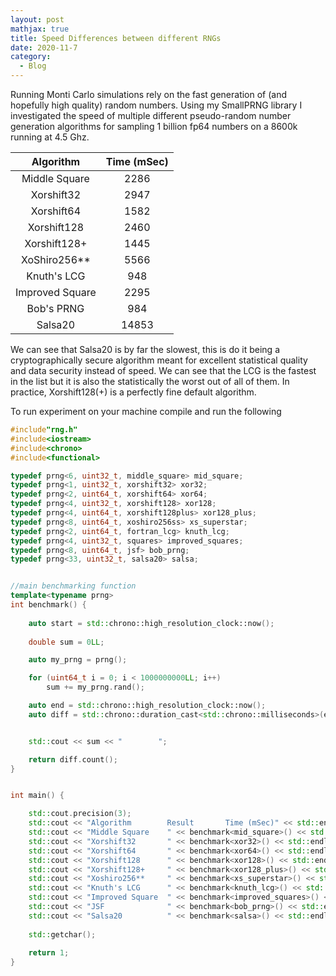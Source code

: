 ```yaml
---
layout: post
mathjax: true
title: Speed Differences between different RNGs
date: 2020-11-7
category:
  - Blog
---
```



Running Monti Carlo simulations rely on the fast generation of (and hopefully high quality) random numbers. Using my SmallPRNG library I investigated the speed of multiple different pseudo-random number generation algorithms for sampling 1 billion fp64 numbers on a 8600k running at 4.5 Ghz. 


|    Algorithm    |  Time (mSec) |
|:---------------:|:------------:|
|  Middle Square  |     2286     |
|    Xorshift32   |     2947     |
|    Xorshift64   |     1582     |
|   Xorshift128   |     2460     |
|   Xorshift128+  |     1445     |
|   XoShiro256**  |     5566     |
|   Knuth's LCG   |      948     |
| Improved Square |     2295     |
|    Bob's PRNG   |      984     |
|     Salsa20     |     14853    |


We can see that Salsa20 is by far the slowest, this is do it being a cryptographically secure algorithm meant for excellent statistical quality and data security instead of speed. We can see that the LCG is the fastest in the list but it is also the statistically the worst out of all of them. In practice, Xorshift128(+) is a perfectly fine default algorithm.

To run experiment on your machine compile and run the following
```cpp
#include"rng.h"
#include<iostream>
#include<chrono>
#include<functional>

typedef prng<6, uint32_t, middle_square> mid_square;
typedef prng<1, uint32_t, xorshift32> xor32;
typedef prng<2, uint64_t, xorshift64> xor64;
typedef prng<4, uint32_t, xorshift128> xor128;
typedef prng<4, uint64_t, xorshift128plus> xor128_plus;
typedef prng<8, uint64_t, xoshiro256ss> xs_superstar;
typedef prng<2, uint64_t, fortran_lcg> knuth_lcg;
typedef prng<4, uint32_t, squares> improved_squares;
typedef prng<8, uint64_t, jsf> bob_prng;
typedef prng<33, uint32_t, salsa20> salsa;


//main benchmarking function
template<typename prng>
int benchmark() {
	
	auto start = std::chrono::high_resolution_clock::now();
	
	double sum = 0LL;

	auto my_prng = prng();

	for (uint64_t i = 0; i < 1000000000LL; i++)
		sum += my_prng.rand();

	auto end = std::chrono::high_resolution_clock::now();
	auto diff = std::chrono::duration_cast<std::chrono::milliseconds>(end - start);


	std::cout << sum << "        ";

	return diff.count();
}


int main() {

	std::cout.precision(3);
	std::cout << "Algorithm        Result       Time (mSec)" << std::endl;
	std::cout << "Middle Square    " << benchmark<mid_square>() << std::endl;
	std::cout << "Xorshift32       " << benchmark<xor32>() << std::endl;
	std::cout << "Xorshift64       " << benchmark<xor64>() << std::endl;
	std::cout << "Xorshift128      " << benchmark<xor128>() << std::endl;
	std::cout << "Xorshift128+     " << benchmark<xor128_plus>() << std::endl;
	std::cout << "Xoshiro256**     " << benchmark<xs_superstar>() << std::endl;
	std::cout << "Knuth's LCG      " << benchmark<knuth_lcg>() << std::endl;
	std::cout << "Improved Square  " << benchmark<improved_squares>() << std::endl;
	std::cout << "JSF              " << benchmark<bob_prng>() << std::endl;
	std::cout << "Salsa20          " << benchmark<salsa>() << std::endl;
	
	std::getchar();
	
	return 1;
}
```



